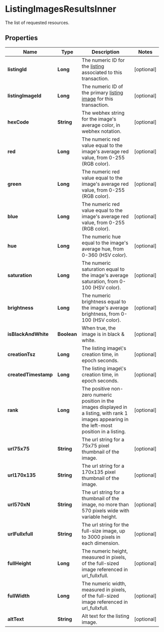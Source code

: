 

# ListingImagesResultsInner

The list of requested resources.

## Properties

| Name | Type | Description | Notes |
|------------ | ------------- | ------------- | -------------|
|**listingId** | **Long** | The numeric ID for the [listing](/documentation/reference#tag/ShopListing) associated to this transaction. |  [optional] |
|**listingImageId** | **Long** | The numeric ID of the primary [listing image](/documentation/reference#tag/ShopListing-Image) for this transaction. |  [optional] |
|**hexCode** | **String** | The webhex string for the image&#39;s average color, in webhex notation. |  [optional] |
|**red** | **Long** | The numeric red value equal to the image&#39;s average red value, from 0-255 (RGB color). |  [optional] |
|**green** | **Long** | The numeric red value equal to the image&#39;s average red value, from 0-255 (RGB color). |  [optional] |
|**blue** | **Long** | The numeric red value equal to the image&#39;s average red value, from 0-255 (RGB color). |  [optional] |
|**hue** | **Long** | The numeric hue equal to the image&#39;s average hue, from 0-360 (HSV color). |  [optional] |
|**saturation** | **Long** | The numeric saturation equal to the image&#39;s average saturation, from 0-100 (HSV color). |  [optional] |
|**brightness** | **Long** | The numeric brightness equal to the image&#39;s average brightness, from 0-100 (HSV color). |  [optional] |
|**isBlackAndWhite** | **Boolean** | When true, the image is in black &amp; white. |  [optional] |
|**creationTsz** | **Long** | The listing image\\&#39;s creation time, in epoch seconds. |  [optional] |
|**createdTimestamp** | **Long** | The listing image\\&#39;s creation time, in epoch seconds. |  [optional] |
|**rank** | **Long** | The positive non-zero numeric position in the images displayed in a listing, with rank 1 images appearing in the left-most position in a listing. |  [optional] |
|**url75x75** | **String** | The url string for a 75x75 pixel thumbnail of the image. |  [optional] |
|**url170x135** | **String** | The url string for a 170x135 pixel thumbnail of the image. |  [optional] |
|**url570xN** | **String** | The url string for a thumbnail of the image, no more than 570 pixels wide with variable height. |  [optional] |
|**urlFullxfull** | **String** | The url string for the full-size image, up to 3000 pixels in each dimension. |  [optional] |
|**fullHeight** | **Long** | The numeric height, measured in pixels, of the full-sized image referenced in url_fullxfull. |  [optional] |
|**fullWidth** | **Long** | The numeric width, measured in pixels, of the full-sized image referenced in url_fullxfull. |  [optional] |
|**altText** | **String** | Alt text for the listing image. |  [optional] |



